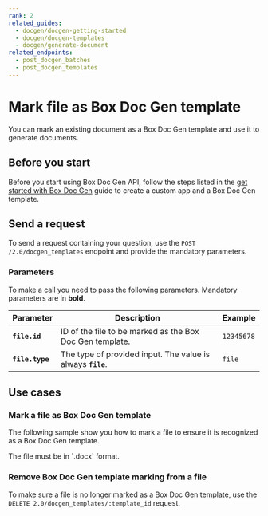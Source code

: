 ```yaml
---
rank: 2
related_guides:
  - docgen/docgen-getting-started
  - docgen/docgen-templates
  - docgen/generate-document
related_endpoints:
  - post_docgen_batches
  - post_docgen_templates
---
```


# Mark file as Box Doc Gen template

You can mark an existing document as a Box Doc Gen template and use it to generate documents.

## Before you start

Before you start using Box Doc Gen API, follow the steps listed in the [get started with Box Doc Gen][docgen-prerequisites] guide to create a custom app and a Box Doc Gen template.

## Send a request

To send a request containing your question,
use the `POST /2.0/docgen_templates` endpoint and
provide the mandatory parameters.

### Parameters

To make a call you need to pass the following parameters.
Mandatory parameters are in **bold**.

| Parameter    |Description         | Example                     |
| ------------ | ------ | --- |
| **`file.id`** | ID of the file to be marked as the Box Doc Gen template. | `12345678` |
| **`file.type`** | The type of provided input. The value is always **`file`**. | `file` |

## Use cases

### Mark a file as Box Doc Gen template

The following sample show you how to mark a file to ensure it is recognized as a Box Doc Gen template. 

<Message type='notice'>
The file must be in `.docx` format.
</Message>

<Samples id='post_docgen_templates' />

### Remove Box Doc Gen template marking from a file

To make sure a file is no longer marked as a Box Doc Gen template, 
use the `DELETE 2.0/docgen_templates/:template_id` request.

<Samples id='delete_docgen_templates_id' />

[docgen-prerequisites]: g://docgen/docgen-getting-started